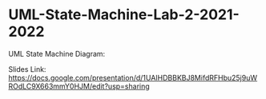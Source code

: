 # UML-State-Machine-Lab-2-2021-2022

UML State Machine Diagram:

Slides Link: https://docs.google.com/presentation/d/1UAIHDBBKBJ8MifdRFHbu25j9uWROdLC9X663mmY0HJM/edit?usp=sharing
